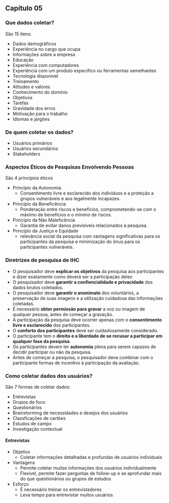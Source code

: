## Capítulo 05

### Que dados coletar?

São 15 itens:

- Dados demográficos
- Experiência no cargo que ocupa
- Informações sobre a empresa
- Educação
- Experiência com computadores
- Experiência com um produto específico ou ferramentas semelhantes
- Tecnologia disponível
- Treinamento
- Atitudes e valores
- Conhecimento do domínio
- Objetivos
- Tarefas
- Gravidade dos erros
- Motivação para o trabalho
- Idiomas e jargões

### De quem coletar os dados?

- Usuários primários
- Usuários secundários
- Stakeholders

### Aspectos Éticos de Pesquisas Envolvendo Pessoas

São 4 princípios éticos

- Princípio da Autonomia
  - Consentimento livre e esclarecido dos indivíduos e a proteção a grupos vulneráveis e aos legalmente incapazes.
- Princípio da Beneficência
  - Ponderação entre riscos e benefícios, comprometendo-se com o máximo de benefícios e o mínimo de riscos.
- Princípio da Não Maleficência
  - Garantia de evitar danos previsíveis relacionados à pesquisa.
- Princípio da Justiça e Equidade
  - relevância social da pesquisa com vantagens significativas para os participantes da pesquisa e minimização do ônus para os participantes vulneráveis.

### Diretrizes de pesquisa de IHC

- O pesquisador deve **explicar os objetivos** da pesquisa aos participantes e dizer exatamente como deverá ser a participação deles
- O pesquisador deve **garantir a confiencialidade e privacidade** dos dados brutos coletados.
- O pesquisador deve **garantir o anonimato** dos voluntários, a preservação de suas imagens e a utilização cuidadosa das informações coletadas.
- É necessário **obter permissão para gravar** a voz ou imagem de qualquer pessoa, antes de começar a gravação.
- A participação da pesquisa deve ocorrer apenas com o **consentimento livre e esclarecido** dos participantes.
- O **conforto dos participantes** deve ser cuidadosamente considerado.
- O participante tem o **direito e a liberdade de se recusar a participar em qualquer fase da pesquisa**.
- Os participantes devem ter **autonomia** plena para serem capazes de decidir participar ou não da pesquisa.
- Antes de começar a pesquisa, o pesquisador deve combinar com o participante formas de incentivo à participação da avaliação.

### Como coletar dados dos usuários?

São 7 formas de coletar dados:

- Entrevistas
- Grupos de foco
- Questionários
- Brainstorming de necessidades e desejos dos usuários
- Classficações de cartões
- Estudos de campo
- Investigação contextual

#### Entrevistas
- Objetivo
  - Coletar informações detalhadas e profundas de usuários individuais
- Vantagens
  - Permite coletar muitas informações dos usuários individualmente
  - Flexível, permite fazer perguntas de follow-up e se aprofundar mais do que questionários ou grupos de estudos
- Esforço
  - É necessário treinar os entrevistadores
  - Leva tempo para entrevistar muitos usuários
